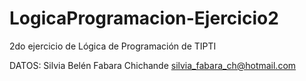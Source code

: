 # LogicaProgramacion-Ejercicio2
2do ejercicio de Lógica de Programación de TIPTI

  DATOS:
Silvia Belén Fabara Chichande
silvia_fabara_ch@hotmail.com
